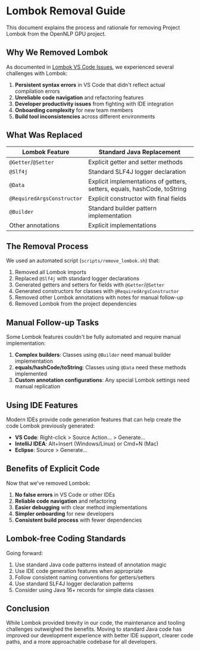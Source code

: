 # Lombok Removal Guide

This document explains the process and rationale for removing Project Lombok from the OpenNLP GPU project.

## Why We Removed Lombok

As documented in [Lombok VS Code Issues](lombok-vscode-issues.md), we experienced several challenges with Lombok:

1. **Persistent syntax errors** in VS Code that didn't reflect actual compilation errors
2. **Unreliable code navigation** and refactoring features
3. **Developer productivity issues** from fighting with IDE integration
4. **Onboarding complexity** for new team members
5. **Build tool inconsistencies** across different environments

## What Was Replaced

| Lombok Feature             | Standard Java Replacement                                                |
| -------------------------- | ------------------------------------------------------------------------ |
| `@Getter`/`@Setter`        | Explicit getter and setter methods                                       |
| `@Slf4j`                   | Standard SLF4J logger declaration                                        |
| `@Data`                    | Explicit implementations of getters, setters, equals, hashCode, toString |
| `@RequiredArgsConstructor` | Explicit constructor with final fields                                   |
| `@Builder`                 | Standard builder pattern implementation                                  |
| Other annotations          | Explicit implementations                                                 |

## The Removal Process

We used an automated script (`scripts/remove_lombok.sh`) that:

1. Removed all Lombok imports
2. Replaced `@Slf4j` with standard logger declarations
3. Generated getters and setters for fields with `@Getter`/`@Setter`
4. Generated constructors for classes with `@RequiredArgsConstructor`
5. Removed other Lombok annotations with notes for manual follow-up
6. Removed Lombok from the project dependencies

## Manual Follow-up Tasks

Some Lombok features couldn't be fully automated and require manual implementation:

1. **Complex builders**: Classes using `@Builder` need manual builder implementation
2. **equals/hashCode/toString**: Classes using `@Data` need these methods implemented
3. **Custom annotation configurations**: Any special Lombok settings need manual replication

## Using IDE Features

Modern IDEs provide code generation features that can help create the code Lombok previously generated:

- **VS Code**: Right-click > Source Action... > Generate...
- **IntelliJ IDEA**: Alt+Insert (Windows/Linux) or Cmd+N (Mac)
- **Eclipse**: Source > Generate...

## Benefits of Explicit Code

Now that we've removed Lombok:

1. **No false errors** in VS Code or other IDEs
2. **Reliable code navigation** and refactoring
3. **Easier debugging** with clear method implementations
4. **Simpler onboarding** for new developers
5. **Consistent build process** with fewer dependencies

## Lombok-free Coding Standards

Going forward:

1. Use standard Java code patterns instead of annotation magic
2. Use IDE code generation features when appropriate
3. Follow consistent naming conventions for getters/setters
4. Use standard SLF4J logger declaration patterns
5. Consider using Java 16+ records for simple data classes

## Conclusion

While Lombok provided brevity in our code, the maintenance and tooling challenges outweighed the benefits. Moving to standard Java code has improved our development experience with better IDE support, clearer code paths, and a more approachable codebase for all developers.

